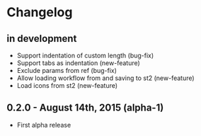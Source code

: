 Changelog
=========

in development
--------------

* Support indentation of custom length (bug-fix)
* Support tabs as indentation (new-feature)
* Exclude params from ref (bug-fix)
* Allow loading workflow from and saving to st2 (new-feature)
* Load icons from st2 (new-feature)

0.2.0 - August 14th, 2015 (alpha-1)
-----------------------------------

* First alpha release
